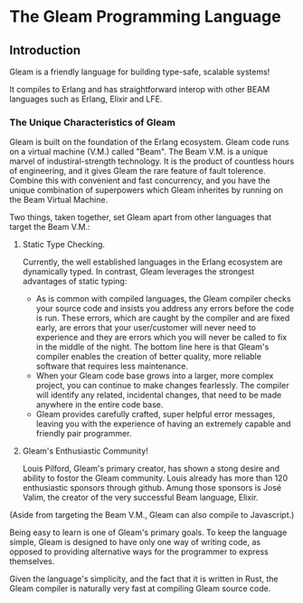 # The Gleam Programming Language

## Introduction

Gleam is a friendly language for building type-safe, scalable systems!

It compiles to Erlang and has straightforward interop with other BEAM languages such as Erlang, Elixir and LFE.

### The Unique Characteristics of Gleam

Gleam is built on the foundation of the Erlang ecosystem.  Gleam code runs on a virtual machine (V.M.) called "Beam".  The Beam V.M. is a unique marvel of industiral-strength technology.  It is the product of countless hours of engineering, and it gives Gleam the rare feature of fault tolerence.  Combine this with convenient and fast concurrency, and you have the unique combination of superpowers which Gleam inherites by running on the Beam Virtual Machine. 

Two things, taken together, set Gleam apart from other languages that target the Beam V.M.:

1.  Static Type Checking. 

    Currently, the well established languages in the Erlang ecosystem are dynamically typed. In contrast, Gleam leverages the strongest advantages of static typing:

    - As is common with compiled languages, the Gleam compiler checks your source code and insists you address any errors before the code is run. These errors, which are caught by the compiler and are fixed early, are errors that your user/customer will never need to experience and they are errors which you will never be called to fix in the middle of the night. The bottom line here is that Gleam's compiler enables the creation of better quality, more reliable software that requires less maintenance.
    - When your Gleam code base grows into a larger, more complex project, you can continue to make changes fearlessly. The compiler will identify any related, incidental changes, that need to be made anywhere in the entire code base.
    - Gleam provides carefully crafted, super helpful error messages, leaving you with the experience of having an extremely capable and friendly pair programmer.

2.  Gleam's Enthusiastic Community!

     Louis Pilford, Gleam's primary creator, has shown a stong desire and ability to fostor the Gleam community. Louis already has more than 120 enthusiastic sponsors through github. Amung those sponsors is José Valim, the creator of the very successful Beam language, Elixir.


(Aside from targeting the Beam V.M., Gleam can also compile to Javascript.)

Being easy to learn is one of Gleam's primary goals.  To keep the language simple, Gleam is designed to have only one way of writing code, as opposed to providing alternative ways for the programmer to express themselves.

Given the language's simplicity, and the fact that it is written in Rust, the Gleam compiler is naturally very fast at compiling Gleam source code.



